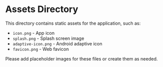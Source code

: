 # Assets Directory

This directory contains static assets for the application, such as:

- `icon.png` - App icon
- `splash.png` - Splash screen image
- `adaptive-icon.png` - Android adaptive icon
- `favicon.png` - Web favicon

Please add placeholder images for these files or create them as needed.
